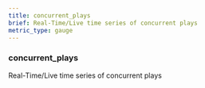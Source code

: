 ```yaml
---
title: concurrent_plays
brief: Real-Time/Live time series of concurrent plays
metric_type: gauge
---
```

### concurrent_plays

Real-Time/Live time series of concurrent plays
